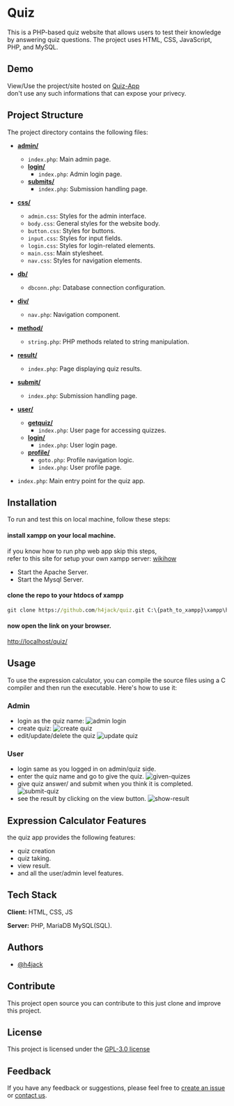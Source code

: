 # Quiz

This is a PHP-based quiz website that allows users to test their knowledge by answering quiz questions. The project uses HTML, CSS, JavaScript, PHP, and MySQL.

## Demo

View/Use the project/site hosted on [Quiz-App](http://myloginphp.rf.gd/quiz)\
don't use any such informations that can expose your privecy.

## Project Structure

The project directory contains the following files:
- **[admin/](https://github.com/h4jack/quiz/blob/main/admin)**
    - `index.php`: Main admin page.
    - **[login/](https://github.com/h4jack/quiz/blob/main/admin/login)**
        - `index.php`: Admin login page.
    - **[submits/](https://github.com/h4jack/quiz/blob/main/admin/submits)**
        - `index.php`: Submission handling page.

- **[css/](https://github.com/h4jack/quiz/blob/main/css)**
    - `admin.css`: Styles for the admin interface.
    - `body.css`: General styles for the website body.
    - `button.css`: Styles for buttons.
    - `input.css`: Styles for input fields.
    - `login.css`: Styles for login-related elements.
    - `main.css`: Main stylesheet.
    - `nav.css`: Styles for navigation elements.

- **[db/](https://github.com/h4jack/quiz/blob/main/db)**
    - `dbconn.php`: Database connection configuration.

- **[div/](https://github.com/h4jack/quiz/blob/main/div)**
    - `nav.php`: Navigation component.

- **[method/](https://github.com/h4jack/quiz/blob/main/method)**
    - `string.php`: PHP methods related to string manipulation.

- **[result/](https://github.com/h4jack/quiz/blob/main/result)**
    - `index.php`: Page displaying quiz results.

- **[submit/](https://github.com/h4jack/quiz/blob/main/submit)**
    - `index.php`: Submission handling page.

- **[user/](https://github.com/h4jack/quiz/blob/main/user)**
    - **[getquiz/](https://github.com/h4jack/quiz/blob/main/user/getquiz)**
        - `index.php`: User page for accessing quizzes.
    - **[login/](https://github.com/h4jack/quiz/blob/main/user/login)**
        - `index.php`: User login page.
    - **[profile/](https://github.com/h4jack/quiz/blob/main/user/profile)**
        - `goto.php`: Profile navigation logic.
        - `index.php`: User profile page.

- `index.php`: Main entry point for the quiz app.
## Installation
To run and test this on local machine, follow these steps:

#### install xampp on your local machine.
if you know how to run php web app skip this steps,\
refer to this site for setup your own xampp server:
[wikihow](https://www.wikihow.com/Set-up-a-Personal-Web-Server-with-XAMPP)

- Start the Apache Server.
- Start the Mysql Server.

#### clone the repo to your htdocs of xampp
```cmd
git clone https://github.com/h4jack/quiz.git C:\{path_to_xampp}\xampp\htdocs\quiz
```
#### now open the link on your browser.
[http://localhost/quiz/](http://localhost/quiz/)
## Usage

To use the expression calculator, you can compile the source files using a C compiler and then run the executable. Here's how to use it:

### Admin
- login as the quiz name:
![admin login](./assets/log-on.jpeg)
- create quiz:
![create quiz](./assets/create-quiz.png)
- edit/update/delete the quiz
![update quiz](./assets/update-quiz.png)
### User
- login same as you logged in on admin/quiz side.
- enter the quiz name and go to give the quiz.
![given-quizes](./assets/given-quizes.png)
- give quiz answer/ and submit when you think it is completed.
![submit-quiz](./assets/give-quiz.png)
- see the result by clicking on the view button.
![show-result](./assets/show-result.png)

## Expression Calculator Features

the quiz app provides the following features:
- quiz creation
- quiz taking.
- view result.
- and all the user/admin level features.
## Tech Stack

**Client:** HTML, CSS, JS

**Server:** PHP, MariaDB MySQL(SQL).


## Authors

- [@h4jack](https://www.github.com/h4jack)

## Contribute

This project open source you can contribute to this just clone and improve this project.

## License

This project is licensed under the [GPL-3.0 license](https://github.com/h4jack/quiz/blob/main/LICENSE/)



## Feedback

If you have any feedback or suggestions, please feel free to [create an issue](https://github.com/h4jack/quiz/issues) or [contact us](https://github.com/h4jack).
